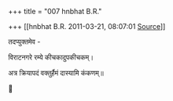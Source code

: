 +++
title = "007 hnbhat B.R."

+++
[[hnbhat B.R.	2011-03-21, 08:07:01 [Source](https://groups.google.com/g/samskrita/c/sszt9vnirGA)]]



तदप्युक्तमेव -

  

विराटनगरे रम्ये कीचकादुपकीचकम्।

अत्र क्रियापदं वक्तुर्हैमं दास्यामि कंकणम्॥




